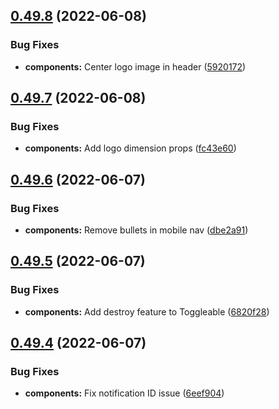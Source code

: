 ## [0.49.8](https://github.com/jacecotton/tcds/compare/v0.49.7...v0.49.8) (2022-06-08)


### Bug Fixes

* **components:** Center logo image in header ([5920172](https://github.com/jacecotton/tcds/commit/5920172156f3e402d0ca9aba6207ad7386e95e56))



## [0.49.7](https://github.com/jacecotton/tcds/compare/v0.49.6...v0.49.7) (2022-06-08)


### Bug Fixes

* **components:** Add logo dimension props ([fc43e60](https://github.com/jacecotton/tcds/commit/fc43e60bfd3abc0d7bcc8000b8ea78804ccc1343))



## [0.49.6](https://github.com/jacecotton/tcds/compare/v0.49.5...v0.49.6) (2022-06-07)


### Bug Fixes

* **components:** Remove bullets in mobile nav ([dbe2a91](https://github.com/jacecotton/tcds/commit/dbe2a91d13d9dab811d2bae2ae53b6cfcdb333c9))



## [0.49.5](https://github.com/jacecotton/tcds/compare/v0.49.4...v0.49.5) (2022-06-07)


### Bug Fixes

* **components:** Add destroy feature to Toggleable ([6820f28](https://github.com/jacecotton/tcds/commit/6820f280e3e2196c3e8d051c24d139fd6be5ec57))



## [0.49.4](https://github.com/jacecotton/tcds/compare/v0.49.3...v0.49.4) (2022-06-07)


### Bug Fixes

* **components:** Fix notification ID issue ([6eef904](https://github.com/jacecotton/tcds/commit/6eef9044a63bcd15739e1dc2c8920545fc59e42a))



